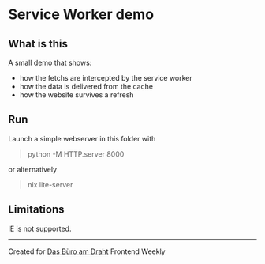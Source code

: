 # Service Worker demo

## What is this

A small demo that shows:
- how the fetchs are intercepted by the service worker
- how the data is delivered from the cache
- how the website survives a refresh

## Run

Launch a simple webserver in this folder with

> python -M HTTP.server 8000

or alternatively

> nix lite-server

## Limitations

IE is not supported.

---

Created for <a href="http://dasburo.com">Das Büro am Draht</a> Frontend Weekly
